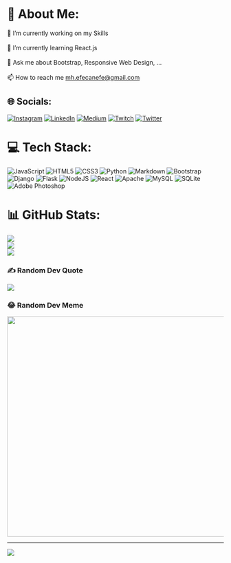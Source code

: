 # 💫 About Me:
🔭 I’m currently working on my Skills<br><br>🌱 I’m currently learning React.js<br><br>💬 Ask me about Bootstrap, Responsive Web Design, ...<br><br>📫 How to reach me mh.efecanefe@gmail.com


## 🌐 Socials:
[![Instagram](https://img.shields.io/badge/Instagram-%23E4405F.svg?logo=Instagram&logoColor=white)](https://instagram.com/efejanefe) [![LinkedIn](https://img.shields.io/badge/LinkedIn-%230077B5.svg?logo=linkedin&logoColor=white)](https://linkedin.com/in/efecan-efe) [![Medium](https://img.shields.io/badge/Medium-12100E?logo=medium&logoColor=white)](https://medium.com/@@mh.efecanefe) [![Twitch](https://img.shields.io/badge/Twitch-%239146FF.svg?logo=Twitch&logoColor=white)](https://twitch.tv/funzioo) [![Twitter](https://img.shields.io/badge/Twitter-%231DA1F2.svg?logo=Twitter&logoColor=white)](https://twitter.com/2Efe1Can) 

# 💻 Tech Stack:
![JavaScript](https://img.shields.io/badge/javascript-%23323330.svg?style=for-the-badge&logo=javascript&logoColor=%23F7DF1E) ![HTML5](https://img.shields.io/badge/html5-%23E34F26.svg?style=for-the-badge&logo=html5&logoColor=white) ![CSS3](https://img.shields.io/badge/css3-%231572B6.svg?style=for-the-badge&logo=css3&logoColor=white) ![Python](https://img.shields.io/badge/python-3670A0?style=for-the-badge&logo=python&logoColor=ffdd54) ![Markdown](https://img.shields.io/badge/markdown-%23000000.svg?style=for-the-badge&logo=markdown&logoColor=white) ![Bootstrap](https://img.shields.io/badge/bootstrap-%23563D7C.svg?style=for-the-badge&logo=bootstrap&logoColor=white) ![Django](https://img.shields.io/badge/django-%23092E20.svg?style=for-the-badge&logo=django&logoColor=white) ![Flask](https://img.shields.io/badge/flask-%23000.svg?style=for-the-badge&logo=flask&logoColor=white) ![NodeJS](https://img.shields.io/badge/node.js-6DA55F?style=for-the-badge&logo=node.js&logoColor=white) ![React](https://img.shields.io/badge/react-%2320232a.svg?style=for-the-badge&logo=react&logoColor=%2361DAFB) ![Apache](https://img.shields.io/badge/apache-%23D42029.svg?style=for-the-badge&logo=apache&logoColor=white) ![MySQL](https://img.shields.io/badge/mysql-%2300f.svg?style=for-the-badge&logo=mysql&logoColor=white) ![SQLite](https://img.shields.io/badge/sqlite-%2307405e.svg?style=for-the-badge&logo=sqlite&logoColor=white) ![Adobe Photoshop](https://img.shields.io/badge/adobephotoshop-%2331A8FF.svg?style=for-the-badge&logo=adobephotoshop&logoColor=white)
# 📊 GitHub Stats:
![](https://github-readme-stats.vercel.app/api?username=EfecanE&theme=dark&hide_border=false&include_all_commits=false&count_private=false)<br/>
![](https://github-readme-streak-stats.herokuapp.com/?user=EfecanE&theme=dark&hide_border=false)<br/>
![](https://github-readme-stats.vercel.app/api/top-langs/?username=EfecanE&theme=dark&hide_border=false&include_all_commits=false&count_private=false&layout=compact)

### ✍️ Random Dev Quote
![](https://quotes-github-readme.vercel.app/api?type=vetical&theme=tokyonight)

### 😂 Random Dev Meme
<img src="https://random-memer.herokuapp.com/" width="512px"/>

---
[![](https://visitcount.itsvg.in/api?id=EfecanE&icon=0&color=0)](https://visitcount.itsvg.in)
